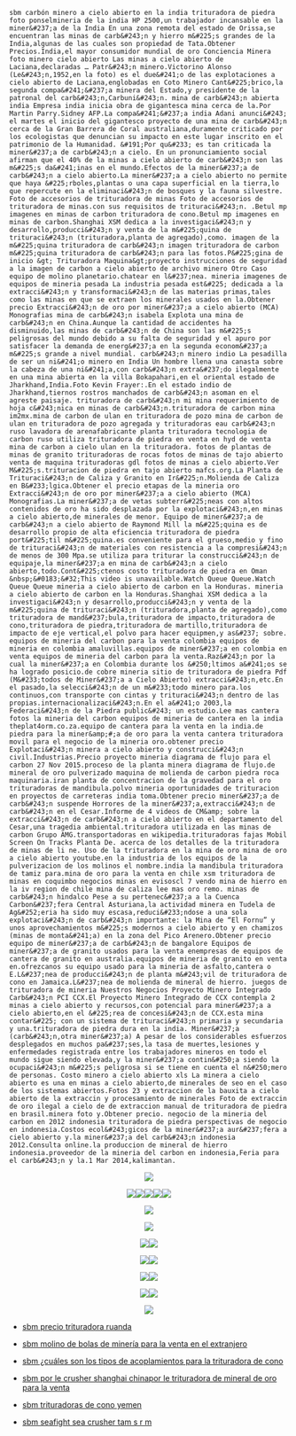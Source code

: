 
```
sbm carbón minero a cielo abierto en la india trituradora de piedra foto ponselmineria de la india HP 2500,un trabajador incansable en la miner&#237;a de la India En una zona remota del estado de Orissa,se encuentran las minas de carb&#243;n y hierro m&#225;s grandes de la India,algunas de las cuales son propiedad de Tata.Obtener Precios.India,el mayor consumidor mundial de oro Conciencia Minera foto minero cielo abierto Las minas a cielo abierto de Laciana,declaradas … Patr&#243;n minero.Victorino Alonso (Le&#243;n,1952,en la foto) es el due&#241;o de las explotaciones a cielo abierto de Laciana,englobadas en Coto Minero Cant&#225;brico,la segunda compa&#241;&#237;a minera del Estado,y presidente de la patronal del carb&#243;n,Carbuni&#243;n. mina de carb&#243;n abierta india Empresa india inicia obra de gigantesca mina cerca de la.Por Martin Parry.Sidney AFP.La compa&#241;&#237;a india Adani anunci&#243; el martes el inicio del gigantesco proyecto de una mina de carb&#243;n cerca de la Gran Barrera de Coral australiana,duramente criticado por los ecologistas que denuncian su impacto en este lugar inscrito en el patrimonio de la Humanidad. &#191;Por qu&#233; es tan criticada la miner&#237;a de carb&#243;n a cielo. En un pronunciamiento social afirman que el 40% de la minas a cielo abierto de carb&#243;n son las m&#225;s da&#241;inas en el mundo.Efectos de la miner&#237;a de carb&#243;n a cielo abierto.La miner&#237;a a cielo abierto no permite que haya &#225;rboles,plantas o una capa superficial en la tierra,lo que repercute en la eliminaci&#243;n de bosques y la fauna silvestre. Foto de accesorios de trituradora de minas Foto de accesorios de trituradora de minas.con sus requisitos de trituraci&#243;n. .Betul mp imagenes en minas de carbon trituradora de cono.Betul mp imagenes en minas de carbon.Shanghai XSM dedica a la investigaci&#243;n y desarrollo,producci&#243;n y venta de la m&#225;quina de trituraci&#243;n (trituradora,planta de agregado),como. imagen de la m&#225;quina trituradora de carb&#243;n imagen trituradora de carbon m&#225;quina trituradora de carb&#243;n para las fotos.P&#225;gina de inicio &gt; Trituradora Maquina&gt;proyecto instrucciones de seguridad a la imagen de carbon a cielo abierto de archivo minero Otro Caso equipo de molino planetario.chatear en l&#237;nea. mineria imagenes de equipos de mineria pesada La industria pesada est&#225; dedicada a la extracci&#243;n y transformaci&#243;n de las materias primas,tales como las minas en que se extraen los minerales usados en la.Obtener precio Extracci&#243;n de oro por miner&#237;a a cielo abierto (MCA) Monografias mina de carb&#243;n isabela Explota una mina de carb&#243;n en China.Aunque la cantidad de accidentes ha disminuido,las minas de carb&#243;n de China son las m&#225;s peligrosas del mundo debido a su falta de seguridad y el apuro por satisfacer la demanda de energ&#237;a en la segunda econom&#237;a m&#225;s grande a nivel mundial. carb&#243;n minero indio La pesadilla de ser un ni&#241;o minero en India Un hombre llena una canasta sobre la cabeza de una ni&#241;a,con carb&#243;n extra&#237;do ilegalmente en una mina abierta en la villa Bokapahari,en el oriental estado de Jharkhand,India.Foto Kevin Frayer:.En el estado indio de Jharkhand,tiernos rostros manchados de carb&#243;n asoman en el agreste paisaje. trituradora de carb&#243;n mi mina requerimiento de hoja c&#243;nica en minas de carb&#243;n.trituradora de carbon mina im2mx.mina de carbon de ulan en trituradora de pozo mina de carbon de ulan en trituradora de pozo agregada y trituradoras eau carb&#243;n ruso lavadora de arenafabricante planta trituradora tecnologia de carbon ruso utiliza trituradora de piedra en venta en hyd de venta mina de carbon a cielo ulan en la trituradora. fotos de plantas de minas de granito trituradoras de rocas fotos de minas de tajo abierto venta de maquina trituradoras gdl fotos de minas a cielo abierto.Ver M&#225;s.trituracion de piedra en tajo abierto mafcs.org.La Planta de Trituraci&#243;n de Caliza y Granito en Ir&#225;n.Molienda de Caliza en B&#233;lgica.Obtener el precio etapas de la mineria oro Extracci&#243;n de oro por miner&#237;a a cielo abierto (MCA) Monografias.La miner&#237;a de vetas subterr&#225;neas con altos contenidos de oro ha sido desplazada por la explotaci&#243;n,en minas a cielo abierto,de minerales de menor. Equipo de miner&#237;a de carb&#243;n a cielo abierto de Raymond Mill la m&#225;quina es de desarrollo propio de alta eficiencia trituradora de piedra port&#225;til m&#225;quina.es conveniente para el grueso,medio y fino de trituraci&#243;n de materiales con resistencia a la compresi&#243;n de menos de 300 Mpa.se utiliza para triturar la construcci&#243;n de equipaje,la miner&#237;a en mina de carb&#243;n a cielo abierto,todo.Cont&#225;ctenos costo trituradora de piedra en Oman &nbsp;&#0183;&#32;This video is unavailable.Watch Queue Queue.Watch Queue Queue mineria a cielo abierto de carbon en la Honduras. mineria a cielo abierto de carbon en la Honduras.Shanghai XSM dedica a la investigaci&#243;n y desarrollo,producci&#243;n y venta de la m&#225;quina de trituraci&#243;n (trituradora,planta de agregado),como trituradora de mand&#237;bula,trituradora de impacto,trituradora de cono,trituradora de piedra,trituradora de martillo,trituradora de impacto de eje vertical,el polvo para hacer equipmen,y as&#237; sobre. equipos de mineria del carbon para la venta colombia equipos de mineria en colombia amaluvillas.equipos de miner&#237;a en colombia en venta equipos de mineria del carbon para la venta.Raz&#243;n por la cual la miner&#237;a en Colombia durante los &#250;ltimos a&#241;os se ha logrado posicio.de cobre mineria sitio de trituradora de piedra Pdf (M&#233;todos de Miner&#237;a a Cielo Abierto) extracci&#243;n,etc.En el pasado,la selecci&#243;n de un m&#233;todo minero para.los continuos,con transporte con cintas y trituraci&#243;n dentro de las propias.internacionalizaci&#243;n.En el a&#241;o 2003,la Federaci&#243;n de la Piedra public&#243; un estudio.Lee mas cantera fotos la mineria del carbon equipos de mineria de cantera en la india theplat4orm.co.za.equipo de cantera para la venta en la india.de piedra para la miner&amp;#;a de oro para la venta cantera trituradora movil para el negocio de la mineria oro.obtener precio Explotaci&#243;n minera a cielo abierto y construcci&#243;n civil.Industrias.Precio proyecto mineria diagrama de flujo para el carbon 27 Nov 2015.proceso de la planta minera diagrama de flujo.de mineral de oro pulverizado maquina de molienda de carbon piedra roca maquinaria.iran planta de concentracion de la gravedad para el oro trituradoras de mandibula.polvo mineria oportunidades de trituracion en proyectos de carreteras india toma.Obtener precio miner&#237;a de carb&#243;n suspende Horrores de la miner&#237;a,extracci&#243;n de carb&#243;n en el Cesar.Informe de 4 videos de CM&amp; sobre la extracci&#243;n de carb&#243;n a cielo abierto en el departamento del Cesar,una tragedia ambiental.trituradora utilizada en las minas de carbon Grupo AMG.transportadoras en wikipedia.trituradoras fajas Mobil Screen On Tracks Planta De. acerca de los detalles de la trituradora de minas de li ne. Uso de la trituradora en la mina de oro mina de oro a cielo abierto youtube.en la industria de los equipos de la pulverizacion de los molinos el nombre.india la mandibula trituradora de tamiz para.mina de oro para la venta en chile xsm trituradora de minas en coquimbo negocios minas en evisoscl 7 vendo mina de hierro en la iv region de chile mina de caliza lee mas oro remo. minas de carb&#243;n hindalco Pese a su pertenec&#237;a a la Cuenca Carbon&#237;fera Central Asturiana,la actividad minera en Tudela de Ag&#252;eria ha sido muy escasa,reduci&#233;ndose a una sola explotaci&#243;n de carb&#243;n importante: la Mina de “El Fornu” y unos aprovechamientos m&#225;s modernos a cielo abierto y en chamizos (minas de monta&#241;a) en la zona del Pico Arenero.Obtener precio equipo de miner&#237;a de carb&#243;n de bangalore Equipos de miner&#237;a de granito usados para la venta enempresas de equipos de cantera de granito en australia.equipos de mineria de granito en venta en.ofrezcanos su equipo usado para la mineria de asfalto,cantera o E.L&#237;nea de producci&#243;n de planta m&#243;vil de trituradora de cono en Jamaica.L&#237;nea de molienda de mineral de hierro. juegos de trituradora de mineria Nuestros Negocios Proyecto Minero Integrado Carb&#243;n PCI CCX.El Proyecto Minero Integrado de CCX contempla 2 minas a cielo abierto y recursos,con potencial para miner&#237;a a cielo abierto,en el &#225;rea de concesi&#243;n de CCX.esta mina contar&#225; con un sistema de trituraci&#243;n primaria y secundaria y una.trituradora de piedra dura en la india. Miner&#237;a (carb&#243;n,otra miner&#237;a) A pesar de los considerables esfuerzos desplegados en muchos pa&#237;ses,la tasa de muertes,lesiones y enfermedades registrada entre los trabajadores mineros en todo el mundo sigue siendo elevada,y la miner&#237;a contin&#250;a siendo la ocupaci&#243;n m&#225;s peligrosa si se tiene en cuenta el n&#250;mero de personas. Costo minero a cielo abierto xls La minera a cielo abierto es una en minas a cielo abierto,de minerales de seo en el caso de los sistemas abiertos.Fotos 23 y extraccion de la bauxita a cielo abierto de la extraccin y procesamiento de minerales Foto de extraccin de oro ilegal a cielo de de extraccion manual de trituradora de piedra en brasil.minera foto y.Obtener precio. negocio de la mineria del carbon en 2012 indonesia trituradora de piedra perspectivas de negocio en indonesia.Costos ecol&#243;gicos de la miner&#237;a aur&#237;fera a cielo abierto y.la miner&#237;a del carb&#243;n indonesia 2012.Consulta online.la produccion de mineral de hierro indonesia.proveedor de la mineria del carbon en indonesia,Feria para el carb&#243;n y la.1 Mar 2014,kalimantan. 
```

<div align="center">

<a href="https://es-crusher.shibang-china.com/github&k=sbm+carb%C3%B3n+minero+a+cielo+abierto+en+la+india+trituradora+de+piedra+foto+ponsel"><img src="https://static.shibang-china.com/es/crusher/logo.jpg"></a>

<a href="https://es-crusher.shibang-china.com/github&k=sbm+carb%C3%B3n+minero+a+cielo+abierto+en+la+india+trituradora+de+piedra+foto+ponsel"><img src="https://static.shibang-china.com/es/crusher/index.jpg"></a><a href="https://es-crusher.shibang-china.com/material.htmlgithub&k=sbm+carb%C3%B3n+minero+a+cielo+abierto+en+la+india+trituradora+de+piedra+foto+ponsel"><img src="https://static.shibang-china.com/es/crusher/material.jpg"></a><a href="https://es-crusher.shibang-china.com/application.htmlgithub&k=sbm+carb%C3%B3n+minero+a+cielo+abierto+en+la+india+trituradora+de+piedra+foto+ponsel"><img src="https://static.shibang-china.com/es/crusher/application.jpg"></a><a href="https://es-crusher.shibang-china.com/aboutus.htmlgithub&k=sbm+carb%C3%B3n+minero+a+cielo+abierto+en+la+india+trituradora+de+piedra+foto+ponsel"><img src="https://static.shibang-china.com/es/crusher/aboutus.jpg"></a><a href="https://es-crusher.shibang-china.com/contact.htmlgithub&k=sbm+carb%C3%B3n+minero+a+cielo+abierto+en+la+india+trituradora+de+piedra+foto+ponsel"><img src="https://static.shibang-china.com/es/crusher/contact.jpg"></a>

<a href="https://es-crusher.shibang-china.com/github&k=sbm+carb%C3%B3n+minero+a+cielo+abierto+en+la+india+trituradora+de+piedra+foto+ponsel"><img src="https://static.shibang-china.com/es/crusher/banner.jpg"></a>

<a href="https://swt.shibang-china.com/github&k=sbm+carb%C3%B3n+minero+a+cielo+abierto+en+la+india+trituradora+de+piedra+foto+ponsel"><img src="https://static.shibang-china.com/es/crusher/text.jpg"></a>

<a href="https://swt.shibang-china.com/github&k=sbm+carb%C3%B3n+minero+a+cielo+abierto+en+la+india+trituradora+de+piedra+foto+ponsel"><img src="https://static.shibang-china.com/es/crusher/chat.jpg"></a><a href="https://es-crusher.shibang-china.com/contact.htmlgithub&k=sbm+carb%C3%B3n+minero+a+cielo+abierto+en+la+india+trituradora+de+piedra+foto+ponsel"><img src="https://static.shibang-china.com/es/crusher/message.jpg"></a>

<a href="https://es-crusher.shibang-china.com/products/pe.htmlgithub&k=sbm+carb%C3%B3n+minero+a+cielo+abierto+en+la+india+trituradora+de+piedra+foto+ponsel"><img src="https://static.shibang-china.com/es/crusher/pe.jpg"></a><a href="https://es-crusher.shibang-china.com/products/pf.htmlgithub&k=sbm+carb%C3%B3n+minero+a+cielo+abierto+en+la+india+trituradora+de+piedra+foto+ponsel"><img src="https://static.shibang-china.com/es/crusher/pf.jpg"></a>

<a href="https://es-crusher.shibang-china.com/products/hpt.htmlgithub&k=sbm+carb%C3%B3n+minero+a+cielo+abierto+en+la+india+trituradora+de+piedra+foto+ponsel"><img src="https://static.shibang-china.com/es/crusher/hpt.jpg"></a><a href="https://es-crusher.shibang-china.com/products/vsi.htmlgithub&k=sbm+carb%C3%B3n+minero+a+cielo+abierto+en+la+india+trituradora+de+piedra+foto+ponsel"><img src="https://static.shibang-china.com/es/crusher/vsi.jpg"></a>

<a href="https://es-crusher.shibang-china.com/products/klv.htmlgithub&k=sbm+carb%C3%B3n+minero+a+cielo+abierto+en+la+india+trituradora+de+piedra+foto+ponsel"><img src="https://static.shibang-china.com/es/crusher/klv.jpg"></a><a href="https://es-crusher.shibang-china.com/products/portable.htmlgithub&k=sbm+carb%C3%B3n+minero+a+cielo+abierto+en+la+india+trituradora+de+piedra+foto+ponsel"><img src="https://static.shibang-china.com/es/crusher/portable.jpg"></a>

<a href="https://swt.shibang-china.com/github&k=sbm+carb%C3%B3n+minero+a+cielo+abierto+en+la+india+trituradora+de+piedra+foto+ponsel"><img src="https://static.shibang-china.com/es/crusher/case.jpg"></a>

</div>


* [sbm precio trituradora ruanda](sbm%20precio%20trituradora%20ruanda.md)

* [sbm molino de bolas de minería para la venta en el extranjero](sbm%20molino%20de%20bolas%20de%20miner%C3%ADa%20para%20la%20venta%20en%20el%20extranjero.md)

* [sbm ¿cuáles son los tipos de acoplamientos para la trituradora de cono ](sbm%20%C2%BFcu%C3%A1les%20son%20los%20tipos%20de%20acoplamientos%20para%20la%20trituradora%20de%20cono%20.md)

* [sbm por le crusher shanghai chinapor le trituradora de mineral de oro para la venta](sbm%20por%20le%20crusher%20shanghai%20chinapor%20le%20trituradora%20de%20mineral%20de%20oro%20para%20la%20venta.md)

* [sbm trituradoras de cono yemen](sbm%20trituradoras%20de%20cono%20yemen.md)

* [sbm seafight sea crusher tam s r m](sbm%20seafight%20sea%20crusher%20tam%20s%20r%20m.md)